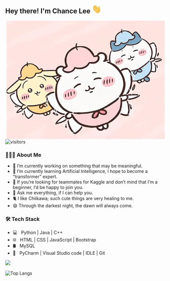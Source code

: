 <h2> Hey there! I'm Chance Lee <img src="https://github.com/jatin-pahuja/jatin-pahuja/blob/master/Hi.gif" width="30px"></h2>
<img align="right" alt="GIF" src="chiikawa.avif.webp" width="500"/>

![visitors](https://komarev.com/ghpvc/?username=AngelAlita)

<h3> 👨🏻‍💻 About Me </h3>

- 🔭 I’m currently working on something that may be meaningful.
- 🌱 I’m currently learning Artificial Intelligence, I hope to become a “transformer” expert.
- 🤗 If you’re looking for teammates for Kaggle and don’t mind that I’m a beginner, I’d be happy to join you.
- 💬 Ask me everything, if I can help you.
- 🐈 I like Chiikawa; such cute things are very healing to me.
- 😄 Through the darkest night, the dawn will always come.


 <h3>🛠 Tech Stack</h3>

- 💻 &nbsp; Python | Java | C++  
- 🌐 &nbsp; HTML | CSS | JavaScript | Bootstrap 
- 🛢 &nbsp; MySQL 
- 🔧 &nbsp; PyCharm | Visual Studio code | IDLE | Git


![](https://github-readme-stats.vercel.app/api?username=AngelAlita&show_icons=true&theme=transparent)

![Top Langs](https://github-readme-stats.vercel.app/api/top-langs/?username=AngelAlita&layout=compact&theme=light)


<!--
**AngelAlita/AngelAlita** is a ✨ _special_ ✨ repository because its `README.md` (this file) appears on your GitHub profile.

Here are some ideas to get you started:

- 🔭 I’m currently working on ...
- 🌱 I’m currently learning ...
- 👯 I’m looking to collaborate on ...
- 🤔 I’m looking for help with ...
- 💬 Ask me about ...
- 📫 How to reach me: ...
- 😄 Pronouns: ...
- ⚡ Fun fact: ...
-->
